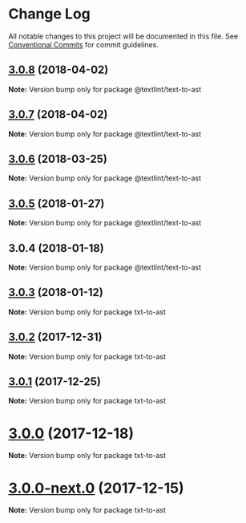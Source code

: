 # Change Log

All notable changes to this project will be documented in this file.
See [Conventional Commits](https://conventionalcommits.org) for commit guidelines.

<a name="3.0.8"></a>
## [3.0.8](https://github.com/textlint/textlint/compare/@textlint/text-to-ast@3.0.7...@textlint/text-to-ast@3.0.8) (2018-04-02)




**Note:** Version bump only for package @textlint/text-to-ast

<a name="3.0.7"></a>
## [3.0.7](https://github.com/textlint/textlint/compare/@textlint/text-to-ast@3.0.6...@textlint/text-to-ast@3.0.7) (2018-04-02)




**Note:** Version bump only for package @textlint/text-to-ast

<a name="3.0.6"></a>
## [3.0.6](https://github.com/textlint/textlint/compare/@textlint/text-to-ast@3.0.5...@textlint/text-to-ast@3.0.6) (2018-03-25)




**Note:** Version bump only for package @textlint/text-to-ast

<a name="3.0.5"></a>
## [3.0.5](https://github.com/textlint/textlint/compare/@textlint/text-to-ast@3.0.4...@textlint/text-to-ast@3.0.5) (2018-01-27)




**Note:** Version bump only for package @textlint/text-to-ast

<a name="3.0.4"></a>
## 3.0.4 (2018-01-18)




**Note:** Version bump only for package @textlint/text-to-ast

<a name="3.0.3"></a>
## [3.0.3](https://github.com/textlint/textlint/compare/txt-to-ast@3.0.2...txt-to-ast@3.0.3) (2018-01-12)




**Note:** Version bump only for package txt-to-ast

<a name="3.0.2"></a>
## [3.0.2](https://github.com/textlint/textlint/compare/txt-to-ast@3.0.1...txt-to-ast@3.0.2) (2017-12-31)




**Note:** Version bump only for package txt-to-ast

<a name="3.0.1"></a>
## [3.0.1](https://github.com/textlint/textlint/compare/txt-to-ast@3.0.0...txt-to-ast@3.0.1) (2017-12-25)




**Note:** Version bump only for package txt-to-ast

<a name="3.0.0"></a>
# [3.0.0](https://github.com/textlint/textlint/compare/txt-to-ast@3.0.0-next.0...txt-to-ast@3.0.0) (2017-12-18)




**Note:** Version bump only for package txt-to-ast

<a name="3.0.0-next.0"></a>
# [3.0.0-next.0](https://github.com/textlint/textlint/compare/txt-to-ast@2.0.0...txt-to-ast@3.0.0-next.0) (2017-12-15)




**Note:** Version bump only for package txt-to-ast
